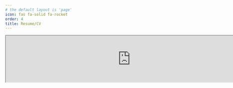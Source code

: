 ```yaml
---
# the default layout is 'page'
icon: fas fa-solid fa-rocket
order: 4
title: Resume/CV
---
```


<iframe src="https://kilnake.pages.dev" width="800" height=auto></iframe>